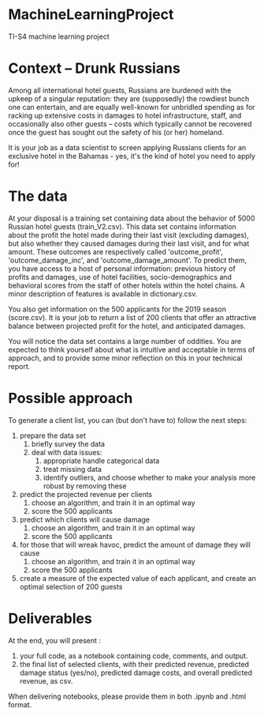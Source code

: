 # MachineLearningProject
TI-S4 machine learning project

# Context – Drunk Russians
Among all international hotel guests, Russians are burdened with the upkeep of a singular reputation: they are (supposedly) the rowdiest bunch one can entertain, and are equally well-known for unbridled spending as for racking up extensive costs in damages to hotel infrastructure, staff, and occasionally also other guests – costs which typically cannot be recovered once the guest has sought out the safety of his (or her) homeland.

It is your job as a data scientist to screen applying Russians clients for an exclusive hotel in the Bahamas - yes, it's the kind of hotel you need to apply for!
# The data
At your disposal is a training set containing data about the behavior of 5000 Russian hotel guests (train\_V2.csv). This data set contains information about the profit the hotel made during their last visit (excluding damages), but also whether they caused damages during their last visit, and for what amount. These outcomes are respectively called 'outcome\_profit', 'outcome\_damage\_inc', and 'outcome\_damage\_amount'. To predict them, you have access to a host of personal information: previous history of profits and damages, use of hotel facilities, socio-demographics and behavioral scores from the staff of other hotels within the hotel chains. A minor description of features is available in dictionary.csv.

You also get information on the 500 applicants for the 2019 season (score.csv). It is your job to return a list of 200 clients that offer an attractive balance between projected profit for the hotel, and anticipated damages. 

You will notice the data set contains a large number of oddities. You are expected to think yourself about what is intuitive and acceptable in terms of approach, and to provide some minor reflection on this in your technical report. 
# Possible approach
To generate a client list, you can (but don't have to) follow the next steps:

1) prepare the data set	
   1. briefly survey the data
   1. deal with data issues:
      1. appropriate handle categorical data
      1. treat missing data
      1. identify outliers, and choose whether to make your analysis more robust by removing these
1) predict the projected revenue per clients
   1. choose an algorithm, and train it in an optimal way
   1. score the 500 applicants
1) predict which clients will cause damage
   1. choose an algorithm, and train it in an optimal way
   1. score the 500 applicants
1) for those that will wreak havoc, predict the amount of damage they will cause
   1. choose an algorithm, and train it in an optimal way
   1. score the 500 applicants
1) create a measure of the expected value of each applicant, and create an optimal selection of 200 guests
# Deliverables
At the end, you will present :

1) your full code, as a notebook containing code, comments, and output. 
1) the final list of selected clients, with their predicted revenue, predicted damage status (yes/no), predicted damage costs, and overall predicted revenue, as csv.

When delivering notebooks, please provide them in both .ipynb and .html format.